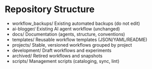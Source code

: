 # Repository Structure

- workflow_backups/   Existing automated backups (do not edit)
- ai-blogger/         Existing AI agent workflow (unchanged)
- docs/               Documentation (agents, structure, conventions)
- templates/          Reusable workflow templates (JSON/YAML/README)
- projects/           Stable, versioned workflows grouped by project
- development/        Draft workflows and experiments
- archived/           Retired workflows and snapshots
- scripts/            Management scripts (cataloging, sync, lint)